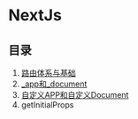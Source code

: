 # NextJs

## 目录  
1. [路由体系与基础](1.md)
2. [_app和_document](2.md)
3. [自定义APP和自定义Document](3.md)  
4. getInitialProps